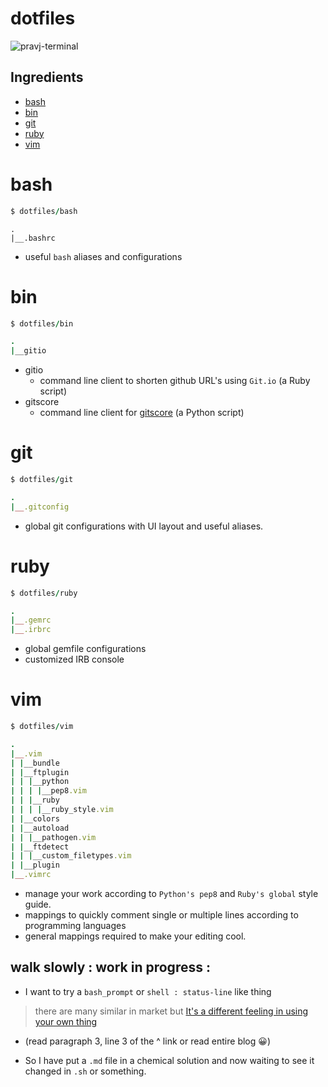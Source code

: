 dotfiles
========
![pravj-terminal](http://drp.io/8O)

## Ingredients

- [bash](#bash)
- [bin](#bin)
- [git](#git)
- [ruby](#ruby)
- [vim](#vim)


# bash

```ruby
$ dotfiles/bash
```

```
.
|__.bashrc
```

* useful `bash` aliases and configurations

# bin

```ruby
$ dotfiles/bin
```
```ruby
.
|__gitio
```
* gitio
  * command line client to shorten github URL's using `Git.io` (a Ruby script)
* gitscore
  * command line client for [gitscore](http://gitscore.com) (a Python script)

# git

```ruby
$ dotfiles/git
```

```ruby
.
|__.gitconfig
```
* global git configurations with UI layout and useful aliases.

# ruby

```ruby
$ dotfiles/ruby
```

```ruby
.
|__.gemrc
|__.irbrc
```
* global gemfile configurations
* customized IRB console

# vim

```ruby
$ dotfiles/vim
```
```ruby
.
|__.vim
| |__bundle
| |__ftplugin
| | |__python
| | | |__pep8.vim
| | |__ruby
| | | |__ruby_style.vim
| |__colors
| |__autoload
| | |__pathogen.vim
| |__ftdetect
| | |__custom_filetypes.vim
| |__plugin
|__.vimrc
```

* manage your work according to `Python's pep8` and `Ruby's global` style guide.
* mappings to quickly comment single or multiple lines according to programming languages
* general mappings required to make your editing cool.


## walk slowly : work in progress :


* I want to try a `bash_prompt` or `shell : status-line` like thing

> there are many similar in market but [It's a different feeling in using your own thing](https://github.com/captn3m0/captn3m0.github.com/blob/master/_posts/2012-12-27-sdslabs-personal-blog-post.md#recruitments)
  * (read paragraph 3, line 3 of the ^ link or read entire blog :grinning:)

* So I have put a `.md` file in a chemical solution and now waiting to see it changed in `.sh` or something.
